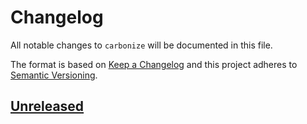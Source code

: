 # Changelog

All notable changes to `carbonize` will be documented in this file.

The format is based on [Keep a Changelog](http://keepachangelog.com/)
and this project adheres to [Semantic Versioning](http://semver.org/).

## [Unreleased](https://github.com/bzfvrto/carbonize/compare/v0.0.1-beta...main)
